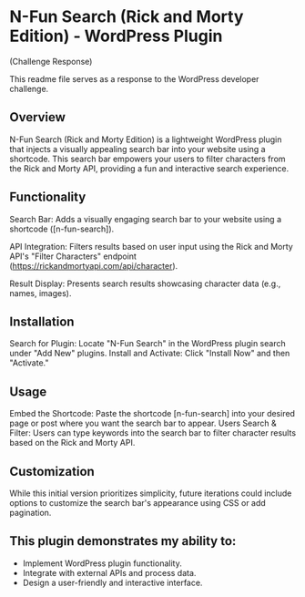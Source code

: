 # N-Fun Search (Rick and Morty Edition) - WordPress Plugin #
(Challenge Response)

This readme file serves as a response to the WordPress developer challenge.

## Overview ##
N-Fun Search (Rick and Morty Edition) is a lightweight WordPress plugin that injects a visually appealing search bar into your website using a shortcode. This search bar empowers your users to filter characters from the Rick and Morty API, providing a fun and interactive search experience.

## Functionality ##
Search Bar: Adds a visually engaging search bar to your website using a shortcode ([n-fun-search]).

API Integration: Filters results based on user input using the Rick and Morty API's "Filter Characters" endpoint (https://rickandmortyapi.com/api/character).

Result Display: Presents search results showcasing character data (e.g., names, images).

## Installation ##
Search for Plugin: Locate "N-Fun Search" in the WordPress plugin search under "Add New" plugins.
Install and Activate: Click "Install Now" and then "Activate."

## Usage ##
Embed the Shortcode: Paste the shortcode [n-fun-search] into your desired page or post where you want the search bar to appear.
Users Search & Filter: Users can type keywords into the search bar to filter character results based on the Rick and Morty API.

## Customization ##
While this initial version prioritizes simplicity, future iterations could include options to customize the search bar's appearance using CSS or add pagination.

## This plugin demonstrates my ability to: ##

- Implement WordPress plugin functionality.
- Integrate with external APIs and process data.
- Design a user-friendly and interactive interface.
